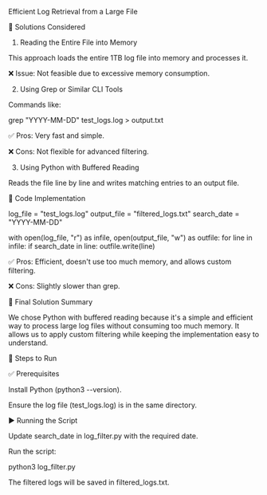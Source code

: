 Efficient Log Retrieval from a Large File

📌 Solutions Considered

1. Reading the Entire File into Memory

This approach loads the entire 1TB log file into memory and processes it.

❌ Issue: Not feasible due to excessive memory consumption.

2. Using Grep or Similar CLI Tools

Commands like:

grep "YYYY-MM-DD" test_logs.log > output.txt

✅ Pros: Very fast and simple.

❌ Cons: Not flexible for advanced filtering.

3. Using Python with Buffered Reading

Reads the file line by line and writes matching entries to an output file.

📌 Code Implementation

log_file = "test_logs.log"
output_file = "filtered_logs.txt"
search_date = "YYYY-MM-DD"

with open(log_file, "r") as infile, open(output_file, "w") as outfile:
    for line in infile:
        if search_date in line:
            outfile.write(line)

✅ Pros: Efficient, doesn't use too much memory, and allows custom filtering.

❌ Cons: Slightly slower than grep.

🎯 Final Solution Summary

We chose Python with buffered reading because it's a simple and efficient way to process large log files without consuming too much memory. It allows us to apply custom filtering while keeping the implementation easy to understand.

🚀 Steps to Run

✅ Prerequisites

Install Python (python3 --version).

Ensure the log file (test_logs.log) is in the same directory.

▶️ Running the Script

Update search_date in log_filter.py with the required date.

Run the script:

python3 log_filter.py

The filtered logs will be saved in filtered_logs.txt.
